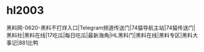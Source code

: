 # hl2003
黑料网-0620-黑料不打烊入口|Telegram频道传送门|74猫导航主站|74猫传送门|黑料社|黑料在线|17吃瓜|每日吃瓜|最新海角|HL黑料门|黑料在线|黑料专区|黑料大事记|881比鸭
